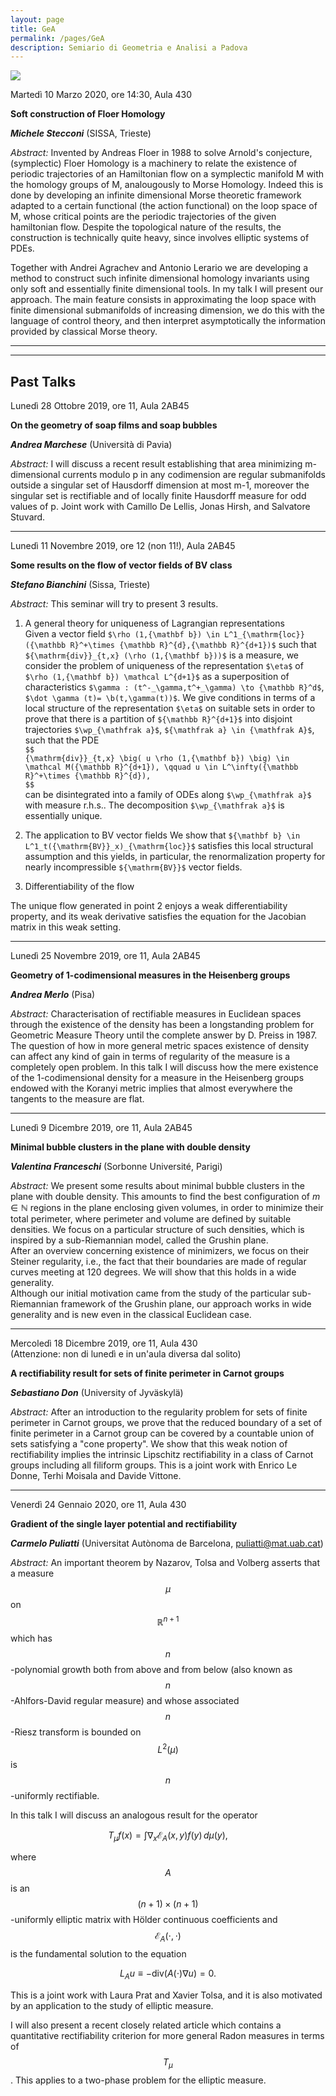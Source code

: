 ```yaml
---
layout: page
title: GeA
permalink: /pages/GeA
description: Semiario di Geometria e Analisi a Padova
---
```

 
<div class="col">
    <img class="col three" src="{{ site.baseurl }}/assets/img/logo-unipd-3.jpeg">
</div>

Martedì 10 Marzo 2020, ore 14:30, Aula 430

**Soft construction of Floer Homology**

**_Michele Stecconi_** (SISSA, Trieste)

_Abstract:_
Invented by Andreas Floer in 1988 to solve Arnold's conjecture, (symplectic) Floer Homology is a machinery to relate the existence of periodic trajectories of an Hamiltonian flow on a symplectic manifold M with the homology groups of M, analougously to Morse Homology. Indeed this is done by developing an infinite dimensional Morse theoretic framework adapted to a certain functional (the action functional) on the loop space of M, whose critical points are the periodic trajectories of the given hamiltonian flow. Despite the topological nature of the results, the construction is technically quite heavy, since involves elliptic systems of PDEs.

Together with Andrei Agrachev and Antonio Lerario we are developing a method to construct such infinite dimensional homology invariants using only soft and essentially finite dimensional tools. In my talk I will present our approach. The main feature consists in approximating the loop space with finite dimensional submanifolds of increasing dimension, we do this with the language of control theory, and then interpret asymptotically the information provided by classical Morse theory.


----
----

## Past Talks

Lunedì 28 Ottobre 2019, ore 11, Aula 2AB45

**On the geometry of soap films and soap bubbles**

**_Andrea Marchese_** (Università di Pavia)

_Abstract:_ 
I will discuss a recent result establishing that area minimizing
m-dimensional currents modulo p in any codimension are regular submanifolds
outside a singular set of Hausdorff dimension at most m-1, moreover the
singular set is rectifiable and of locally finite Hausdorff measure for odd
values of p. Joint work with Camillo De Lellis, Jonas Hirsh, and Salvatore
Stuvard.

----

Lunedì 11 Novembre 2019, ore 12 (non 11!), Aula 2AB45

**Some results on the flow of vector fields of BV class**

**_Stefano Bianchini_** (Sissa, Trieste)

_Abstract:_
This seminar will try to present 3 results.

1) A general theory for uniqueness of Lagrangian representations  
Given a vector field `$\rho (1,{\mathbf b}) \in L^1_{\mathrm{loc}}({\mathbb R}^+\times {\mathbb R}^{d},{\mathbb R}^{d+1})$` such that `${\mathrm{div}}_{t,x} (\rho (1,{\mathbf b}))$` is a measure, we consider the problem of uniqueness of the representation `$\eta$` of `$\rho (1,{\mathbf b}) \mathcal L^{d+1}$` as a superposition of characteristics `$\gamma : (t^-_\gamma,t^+_\gamma) \to {\mathbb R}^d$`, `$\dot \gamma (t)= \b(t,\gamma(t))$`. We give conditions in terms of a local structure of the representation `$\eta$` on suitable sets in order to prove that there is a partition of `${\mathbb R}^{d+1}$` into disjoint trajectories `$\wp_{\mathfrak a}$`, `${\mathfrak a} \in {\mathfrak A}$`, such that the PDE  
`$$`  
`{\mathrm{div}}_{t,x} \big( u \rho (1,{\mathbf b}) \big) \in \mathcal M({\mathbb R}^{d+1}), \qquad u \in L^\infty({\mathbb R}^+\times {\mathbb R}^{d}),`  
`$$`  
can be disintegrated into a family of ODEs along `$\wp_{\mathfrak a}$` with measure r.h.s.. The decomposition `$\wp_{\mathfrak a}$` is essentially unique.

2) The application to BV vector fields
We show that `${\mathbf b} \in L^1_t({\mathrm{BV}}_x)_{\mathrm{loc}}$` satisfies this local structural assumption and this yields, in particular, the renormalization property for nearly incompressible `${\mathrm{BV}}$` vector fields.

3) Differentiability of the flow

The unique flow generated in point 2 enjoys a weak differentiability property, and its weak derivative satisfies the equation for the Jacobian matrix in this weak setting.


----

Lunedì 25 Novembre 2019, ore 11, Aula 2AB45

**Geometry of 1-codimensional measures in the Heisenberg groups**

**_Andrea Merlo_** (Pisa)

_Abstract:_
Characterisation of rectifiable measures in Euclidean spaces through the existence of the density has
been a longstanding problem for Geometric Measure Theory until the complete answer by D. Preiss
in 1987. The question of how in more general metric spaces existence of density can affect any kind
of gain in terms of regularity of the measure is a completely open problem.
In this talk I will discuss how the mere existence of the 1-codimensional density for a measure in
the Heisenberg groups endowed with the Koranyi metric implies that almost everywhere the tangents
to the measure are flat.

----

Lunedì 9 Dicembre 2019, ore 11, Aula 2AB45

**Minimal bubble clusters in the plane with double density**

**_Valentina Franceschi_** (Sorbonne Université, Parigi)


_Abstract:_ 
We present some results about minimal bubble clusters in the plane with double density. This amounts to find the best configuration of $m\in \mathbb N$ regions in the plane enclosing given volumes, in order to minimize their total perimeter, where perimeter and volume are defined by suitable densities.  We focus on a particular structure of such densities, which is inspired by a sub-Riemannian model, called the Grushin plane.  
After an overview concerning existence of minimizers, we focus on their Steiner regularity, i.e., the fact that their boundaries are made of regular curves meeting at 120 degrees. We will show that this holds in a wide generality.  
Although our initial motivation came from the study of the particular sub-Riemannian framework of the Grushin plane, our approach works in wide generality and is new even in the classical Euclidean case.

----

Mercoledì 18 Dicembre 2019, ore 11, Aula 430  
(Attenzione: non di lunedì e in un'aula diversa dal solito)

**A rectifiability result for sets of finite perimeter in Carnot groups**

**_Sebastiano Don_** (University of Jyväskylä)

_Abstract:_
After an introduction to the regularity problem for sets of finite perimeter in Carnot groups, we prove that the reduced boundary of a set of finite perimeter in a Carnot group can be covered by a countable union of sets satisfying a "cone property".  We show that this weak notion of rectifiability implies the intrinsic Lipschitz rectifiability in a class of Carnot groups including all filiform groups.
This is a joint work with Enrico Le Donne, Terhi Moisala and Davide Vittone.

----

Venerdì 24 Gennaio 2020, ore 11, Aula 430

**Gradient of the single layer potential and rectifiability**

**_Carmelo Puliatti_** (Universitat Autònoma de Barcelona, puliatti@mat.uab.cat)

_Abstract:_
An important theorem by Nazarov, Tolsa and Volberg asserts that a measure $$\mu$$ on $$\mathbb{R}^{n+1}$$ which has $$n$$-polynomial growth both from above and from below (also known as $$n$$-Ahlfors-David regular measure) and whose associated $$n$$-Riesz transform is bounded on $$L^2(\mu)$$ is $$n$$-uniformly rectifiable.

In this talk I will discuss an analogous result for the operator

$$
T_\mu f(x)=\int \nabla_x \mathcal{E}_A(x,y)f(y)\,d\mu(y),
$$

where $$A$$ is an $$(n+1)\times(n+1)$$-uniformly elliptic matrix with  Hölder continuous coefficients and $$\mathcal{E}_A(\cdot,\cdot)$$ is the fundamental solution to the equation

$$
L_A u \equiv -\text{div}(A(\cdot)\nabla u)=0.
$$

This is a joint work with Laura Prat and Xavier Tolsa, and it is also motivated by an application to the study of elliptic measure.

I will also present a recent closely related article which contains a quantitative rectifiability criterion for more general Radon measures in terms of $$T_\mu$$. This applies to a two-phase problem for the elliptic measure.
